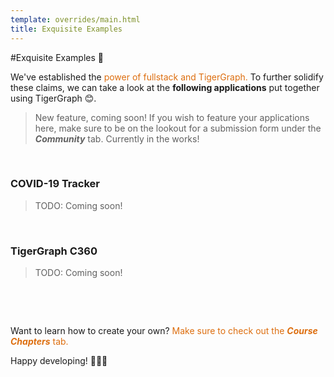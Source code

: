 ```yaml
---
template: overrides/main.html
title: Exquisite Examples
---
```


#Exquisite Examples 🥳

We've established the <font color='#DD6EOF'> power of fullstack and TigerGraph. </font> To further solidify
these claims, we can take a look at the **following applications** put together
using TigerGraph 😊.
> New feature, coming soon! If you wish to feature your applications here, make sure to be on the
lookout for a submission form under the ***Community*** tab. Currently in the works!  

&nbsp; &nbsp;

### COVID-19 Tracker

> TODO: Coming soon!


&nbsp; &nbsp;

### TigerGraph C360

> TODO: Coming soon!

&nbsp; &nbsp;


&nbsp; &nbsp;

Want to learn how to create your own? <font color='#DD6E0F'>Make sure to check out the ***Course Chapters*** tab.</font>

Happy developing! 🥳🥳🥳


&nbsp; &nbsp;
